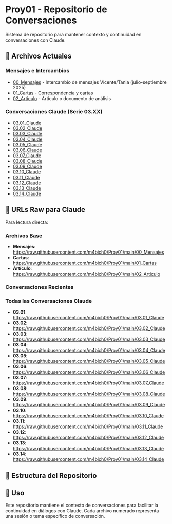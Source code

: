 # Proy01 - Repositorio de Conversaciones

Sistema de repositorio para mantener contexto y continuidad en conversaciones con Claude.

## 📁 Archivos Actuales

### Mensajes e Intercambios
- [00_Mensajes](https://raw.githubusercontent.com/m4lbich0/Proy01/refs/heads/main/00_Mensajes) - Intercambio de mensajes Vicente/Tania (julio-septiembre 2025)
- [01_Cartas](https://raw.githubusercontent.com/m4lbich0/Proy01/refs/heads/main/01_Cartas) - Correspondencia y cartas
- [02_Articulo](https://raw.githubusercontent.com/m4lbich0/Proy01/refs/heads/main/02_Articulo) - Artículo o documento de análisis

### Conversaciones Claude (Serie 03.XX)
- [03.01_Claude](https://raw.githubusercontent.com/m4bich0/Proy01/main/03.01_Claude)
- [03.02_Claude](https://raw.githubusercontent.com/m4bich0/Proy01/main/03.02_Claude)
- [03.03_Claude](https://raw.githubusercontent.com/m4bich0/Proy01/main/03.03_Claude)
- [03.04_Claude](https://raw.githubusercontent.com/m4bich0/Proy01/main/03.04_Claude)
- [03.05_Claude](https://raw.githubusercontent.com/m4bich0/Proy01/main/03.05_Claude)
- [03.06_Claude](https://raw.githubusercontent.com/m4bich0/Proy01/main/03.06_Claude)
- [03.07_Claude](https://raw.githubusercontent.com/m4bich0/Proy01/main/03.07_Claude)
- [03.08_Claude](https://raw.githubusercontent.com/m4bich0/Proy01/main/03.08_Claude)
- [03.09_Claude](https://raw.githubusercontent.com/m4bich0/Proy01/main/03.09_Claude)
- [03.10_Claude](https://raw.githubusercontent.com/m4bich0/Proy01/main/03.10_Claude)
- [03.11_Claude](https://raw.githubusercontent.com/m4bich0/Proy01/main/03.11_Claude)
- [03.12_Claude](https://raw.githubusercontent.com/m4bich0/Proy01/main/03.12_Claude)
- [03.13_Claude](https://raw.githubusercontent.com/m4bich0/Proy01/main/03.13_Claude)
- [03.14_Claude](https://raw.githubusercontent.com/m4bich0/Proy01/main/03.14_Claude)

## 🔗 URLs Raw para Claude

Para lectura directa:

### Archivos Base
- **Mensajes**: https://raw.githubusercontent.com/m4bich0/Proy01/main/00_Mensajes
- **Cartas**: https://raw.githubusercontent.com/m4bich0/Proy01/main/01_Cartas
- **Artículo**: https://raw.githubusercontent.com/m4bich0/Proy01/main/02_Articulo

### Conversaciones Recientes


### Todas las Conversaciones Claude
- **03.01**: https://raw.githubusercontent.com/m4bich0/Proy01/main/03.01_Claude
- **03.02**: https://raw.githubusercontent.com/m4bich0/Proy01/main/03.02_Claude
- **03.03**: https://raw.githubusercontent.com/m4bich0/Proy01/main/03.03_Claude
- **03.04**: https://raw.githubusercontent.com/m4bich0/Proy01/main/03.04_Claude
- **03.05**: https://raw.githubusercontent.com/m4bich0/Proy01/main/03.05_Claude
- **03.06**: https://raw.githubusercontent.com/m4bich0/Proy01/main/03.06_Claude
- **03.07**: https://raw.githubusercontent.com/m4bich0/Proy01/main/03.07_Claude
- **03.08**: https://raw.githubusercontent.com/m4bich0/Proy01/main/03.08_Claude
- **03.09**: https://raw.githubusercontent.com/m4bich0/Proy01/main/03.09_Claude
- **03.10**: https://raw.githubusercontent.com/m4bich0/Proy01/main/03.10_Claude
- **03.11**: https://raw.githubusercontent.com/m4bich0/Proy01/main/03.11_Claude
- **03.12**: https://raw.githubusercontent.com/m4bich0/Proy01/main/03.12_Claude
- **03.13**: https://raw.githubusercontent.com/m4bich0/Proy01/main/03.13_Claude
- **03.14**: https://raw.githubusercontent.com/m4bich0/Proy01/main/03.14_Claude

## 📂 Estructura del Repositorio

## 🎯 Uso

Este repositorio mantiene el contexto de conversaciones para facilitar la continuidad en diálogos con Claude. Cada archivo numerado representa una sesión o tema específico de conversación.
